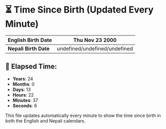 # ⏳ Time Since Birth (Updated Every Minute)

| **English Birth Date** | Thu Nov 23 2000 |
|------------------------|-------------------------------------|
| **Nepali Birth Date**  | undefined/undefined/undefined                  |

## 📅 Elapsed Time:

- **Years**: 24
- **Months**: 0
- **Days**: 13
- **Hours**: 22
- **Minutes**: 37
- **Seconds**: 6

This file updates automatically every minute to show the time since birth in both the English and Nepali calendars.